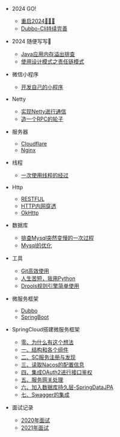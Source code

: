 - 2024 GO!

  - [重启2024🥇🥇🥇](2024/again_1.md)
  - [Dubbo-Cli持续完善](2024/again_2.md)
  
- 2024 随便写写🎈 

  - [Java应用内存溢出排查](2024/oom_1.md)
  - [使用设计模式之责任链模式](2024/chain.md)

- 微信小程序

    - [开发自己的小程序](miniprogram/create-myself's-wechatminiprogram.md)

- Netty

    - [实现Netty进行通信](netty/use-java-create-netty-communication.md)
    - [造一个RPC的轮子](netty/netty-rpc.md)

- 服务器

    - [Cloudflare](network/cloudflare.md)
    - [Nginx](network/nginx.md)

- 线程

    - [一次使用线程的经过](thread/easy-use-java's-thread.md)

- Http

    - [RESTFUL](java/restful.md)
    - [HTTP内网穿透](network/nat.md)
    - [OkHttp](java/okhttp.md)

- 数据库

    - [排查Mysql突然变慢的一次过程](db/mysql-cpu-hight.md)
    - [Mysql的优化](db/mysql_20200311.md)

- 工具

    - [Git高效使用](git/gituse.md)
    - [人生苦短，我用Python](python/the-first-python.md)
    - [Drools规则引擎简单使用](drools/use-drools-note.md)

- 微服务框架

    - [Dubbo](microservice/dubbo.md)
    - [SpringBoot](microservice/springboot.md)
  
- SpringCloud搭建微服务框架

    - [零、为什么有这个想法](squid/preface.md)
    - [一、结构和各个组件](squid/squid-1-project.md)
    - [二、SC服务注册与发现](squid/squid-2.1-sc-server.md)
    - [三、读取Nacos的配置信息](squid/squid-2.2-sc-config.md)
    - [四、集成OAuth2进行接口鉴权](squid/squid-3-oauth.md)
    - [五、服务网关处理](squid/squid-4-gateway.md)
    - [六、加入数据库持久层-SpringDataJPA](squid/squid-5.1-jpa.md)
    - [七、Swagger的集成](squid/squid-7-swagger.md)

- 面试记录

    - [2020年面试](interview/interview2020.md)
    - [2021年面试](interview/interview2021.md)
